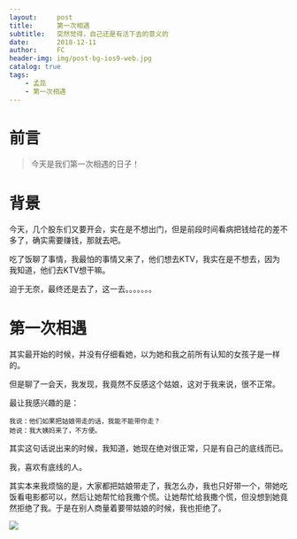```yaml
---
layout:     post
title:      第一次相遇
subtitle:   突然觉得，自己还是有活下去的意义的
date:       2018-12-11
author:     FC
header-img: img/post-bg-ios9-web.jpg
catalog: true
tags:
    - 孟蕊
    - 第一次相遇
---
```



# 前言

>今天是我们第一次相遇的日子！



# 背景

今天，几个股东们又要开会，实在是不想出门，但是前段时间看病把钱给花的差不多了，确实需要赚钱，那就去吧。

吃了饭聊了事情，我最怕的事情又来了，他们想去KTV，我实在是不想去，因为我知道，他们去KTV想干嘛。

迫于无奈，最终还是去了，这一去。。。。。。。

# 第一次相遇

其实最开始的时候，并没有仔细看她，以为她和我之前所有认知的女孩子是一样的。

但是聊了一会天，我发现，我竟然不反感这个姑娘，这对于我来说，很不正常。

最让我感兴趣的是：
```
我说：他们如果把姑娘带走的话，我能不能带你走？
她说：我大姨妈来了，不方便。
```
其实这句话说出来的时候，我知道，她现在绝对很正常，只是有自己的底线而已。

我，喜欢有底线的人。

其实本来我烦恼的是，大家都把姑娘带走了，我怎么办，我也只好带一个，带她吃饭看电影都可以，然后让她帮忙给我撒个慌。让她帮忙给我撒个慌，但没想到她竟然拒绝了我。于是在别人商量着要带姑娘的时候，我也拒绝了。


![](https://fengcongbacchus.github.io/img/20181211-1.jpg)